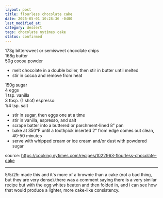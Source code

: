 ```yaml
---
layout: post
title: flourless chocolate cake
date: 2025-05-01 10:28:36 -0400
last_modified_at: 
category: dessert
tags: chocolate nytimes cake
status: confirmed
---
```


173g bittersweet or semisweet chocolate chips  
168g butter  
50g cocoa powder  
* melt chocolate in a double boiler, then stir in butter until melted
* stir in cocoa and remove from heat

150g sugar  
4 eggs  
1 tsp. vanilla  
3 tbsp. (1 shot) espresso  
1/4 tsp. salt  
* stir in sugar, then eggs one at a time
* stir in vanilla, espresso, and salt
* scrape batter into a buttered or parchment-lined 8" pan
* bake at 350°F until a toothpick inserted 2" from edge comes out clean, 40-50 minutes
* serve with whipped cream or ice cream and/or dust with powdered sugar

source: <https://cooking.nytimes.com/recipes/1022963-flourless-chocolate-cake>

---

5/5/25: made this and it's more of a brownie than a cake (not a bad thing, but they are
very dense).there was a comment saying there is a very similar recipe but with the egg
whites beaten and then folded in, and i can see how that would produce a lighter, more
cake-like consistency.
